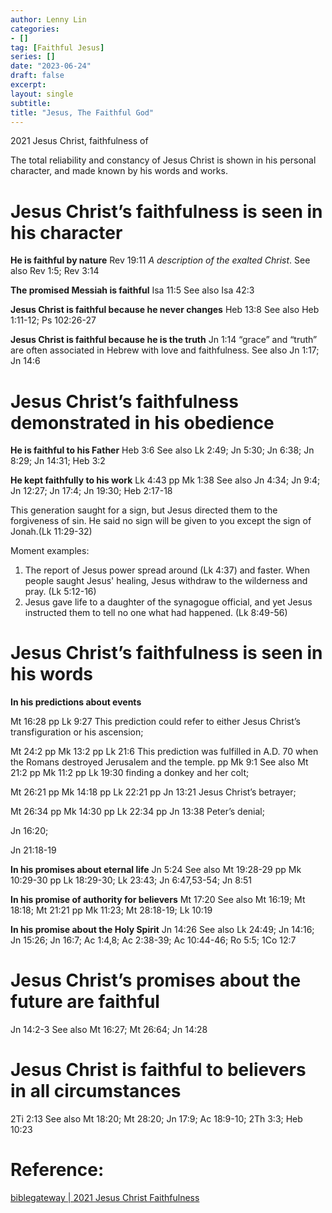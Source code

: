 ```yaml
---
author: Lenny Lin
categories:
- []
tag: [Faithful Jesus]
series: []
date: "2023-06-24"
draft: false
excerpt: 
layout: single
subtitle: 
title: "Jesus, The Faithful God"
---
```


2021 Jesus Christ, faithfulness of

The total reliability and constancy of Jesus Christ is shown in his personal character, and made known by his words and works.

<h1><span class = "overline">Jesus Christ’s faithfulness is seen in his character</span></h1>

<b>He is faithful by nature</b> Rev 19:11 <i>A description of the exalted Christ</i>. See also Rev 1:5; Rev 3:14  

<b>The promised Messiah is faithful</b> Isa 11:5 See also Isa 42:3

<b>Jesus Christ is faithful because he never changes</b> Heb 13:8 See also Heb 1:11-12; Ps 102:26-27

<b>Jesus Christ is faithful because he is the truth</b> Jn 1:14 “grace” and “truth” are often associated in Hebrew with love and faithfulness. See also Jn 1:17; Jn 14:6



<h1><span class = "overline">Jesus Christ’s faithfulness demonstrated in his obedience</span></h1>

<b>He is faithful to his Father</b> Heb 3:6 See also Lk 2:49; Jn 5:30; Jn 6:38; Jn 8:29; Jn 14:31; Heb 3:2

<b>He kept faithfully to his work</b> Lk 4:43 pp Mk 1:38 See also Jn 4:34; Jn 9:4; Jn 12:27; Jn 17:4; Jn 19:30; Heb 2:17-18

This generation saught for a sign, but Jesus directed them to the forgiveness of sin. He said no sign will be given to you except the sign of Jonah.(Lk 11:29-32)

Moment examples:  
<ol>
<li>The report of Jesus power spread around (Lk 4:37) and faster. When people saught Jesus' healing, Jesus withdraw to the wilderness and pray. (Lk 5:12-16)</li>
<li>Jesus gave life to a daughter of the synagogue official, and yet Jesus instructed them to tell no one what had happened. (Lk 8:49-56)</li>
</ol>

<h1><span class = "overline">Jesus Christ’s faithfulness is seen in his words</span></h1>

<b>In his predictions about events</b> 

Mt 16:28 pp Lk 9:27 This prediction could refer to either Jesus Christ’s transfiguration or his ascension; 

Mt 24:2 pp Mk 13:2 pp Lk 21:6 This prediction was fulfilled in A.D. 70 when the Romans destroyed Jerusalem and the temple. pp Mk 9:1 See also Mt 21:2 pp Mk 11:2 pp Lk 19:30 finding a donkey and her colt; 

Mt 26:21 pp Mk 14:18 pp Lk 22:21 pp Jn 13:21 Jesus Christ’s betrayer; 

Mt 26:34 pp Mk 14:30 pp Lk 22:34 pp Jn 13:38 Peter’s denial; 

Jn 16:20; 

Jn 21:18-19

<b>In his promises about eternal life</b> Jn 5:24 See also Mt 19:28-29 pp Mk 10:29-30 pp Lk 18:29-30; Lk 23:43; Jn 6:47,53-54; Jn 8:51

<b>In his promise of authority for believers</b> Mt 17:20 See also Mt 16:19; Mt 18:18; Mt 21:21 pp Mk 11:23; Mt 28:18-19; Lk 10:19

<b>In his promise about the Holy Spirit</b> Jn 14:26 See also Lk 24:49; Jn 14:16; Jn 15:26; Jn 16:7; Ac 1:4,8; Ac 2:38-39; Ac 10:44-46; Ro 5:5; 1Co 12:7



<h1><span class = "overline">Jesus Christ’s promises about the future are faithful</span></h1>

Jn 14:2-3 See also Mt 16:27; Mt 26:64; Jn 14:28

<h1><span class = "overline">Jesus Christ is faithful to believers in all circumstances</span></h1>

2Ti 2:13 See also Mt 18:20; Mt 28:20; Jn 17:9; Ac 18:9-10; 2Th 3:3; Heb 10:23

<h1><span class = "overline">Reference:</span></h1>

<a href = "https://www.biblegateway.com/resources/dictionary-of-bible-themes/2021-Jesus-Christ-faithfulness" target="_blank" rel="noopener noreferrer">biblegateway | 2021 Jesus Christ Faithfulness</a>